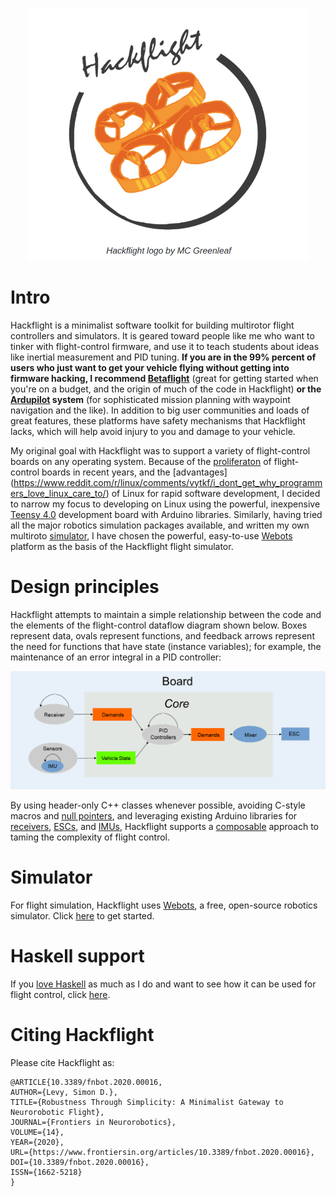 <p align="center"> 
<img src="media/logo.png" width=450>
</p>

# Intro

Hackflight is a minimalist software toolkit for building multirotor flight
controllers and simulators.  It is geared toward people like me who want to
tinker with flight-control firmware, and use it to teach students about ideas
like inertial measurement and PID tuning.  <b>If you are in the 99% percent of
users who just want to get your vehicle flying without getting into firmware
hacking, I recommend [Betaflight](http://betaflight.com/)</b> (great for
getting started when you're on a budget, and the origin of much of the code in
Hackflight) <b>or the [Ardupilot](http://copter.ardupilot.org) system</b> (for
sophisticated mission planning with waypoint navigation and the like).  In
addition to big user communities and loads of great features, these platforms
have safety mechanisms that Hackflight lacks, which will help avoid injury to
you and damage to your vehicle.

My original goal with Hackflight was to support a variety of flight-control
boards on any operating system.  Because of the [proliferaton](https://oscarliang.com/flight-controller/)
 of flight-control boards in recent years, and
the [advantages] (https://www.reddit.com/r/linux/comments/vytkf/i_dont_get_why_programmers_love_linux_care_to/)
of Linux for rapid software development, I decided to narrow my focus to developing on
Linux using the powerful, inexpensive [Teensy
4.0](https://www.pjrc.com/store/teensy40.html) development board with Arduino
libraries.  Similarly, having tried all the major robotics simulation packages
available, and written my own multiroto
[simulator](https://github.com/simondlevy/MulticopterSim), I have chosen the
powerful, easy-to-use [Webots](https://cyberbotics.com/) platform as the basis
of the Hackflight flight simulator.

# Design principles

Hackflight attempts to maintain a simple relationship between
the code and the elements of the flight-control dataflow diagram shown below.
Boxes represent data, ovals represent functions, and feedback arrows
represent the need for functions that have state (instance variables); for
example, the maintenance of an error integral in a PID controller:

<p align="center"> 
<img src="media/dataflow.png" width=700>
</p>

By using header-only C++ classes whenever possible, avoiding C-style macros and 
[null pointers](https://www.infoq.com/presentations/Null-References-The-Billion-Dollar-Mistake-Tony-Hoare/),
and leveraging existing Arduino libraries for 
[receivers](https://github.com/bolderflight/sbus),
[ESCs](https://github.com/simondlevy/DshotSTM32), and
[IMUs](https://github.com/simondlevy/MPU6x00),
Hackflight supports a [composable](https://www.programmingtalks.org/talk/brian-beckman-dont-fear-the-monad) 
approach to taming the complexity of flight control.

# Simulator

For flight simulation, Hackflight uses [Webots](https://cyberbotics.com/),
a free, open-source robotics simulator. Click [here](webots) to get started.

# Haskell support

If you [love Haskell](https://koerbitz.me/posts/Why-I-love-Haskell.html) as much
as I do and want to see how it can be used for flight control, click [here](haskell).

# Citing Hackflight

Please cite Hackflight as:

```
@ARTICLE{10.3389/fnbot.2020.00016,
AUTHOR={Levy, Simon D.},   
TITLE={Robustness Through Simplicity: A Minimalist Gateway to Neurorobotic Flight},      
JOURNAL={Frontiers in Neurorobotics},      
VOLUME={14},           
YEAR={2020},      
URL={https://www.frontiersin.org/articles/10.3389/fnbot.2020.00016},       
DOI={10.3389/fnbot.2020.00016},      
ISSN={1662-5218}
}
```
